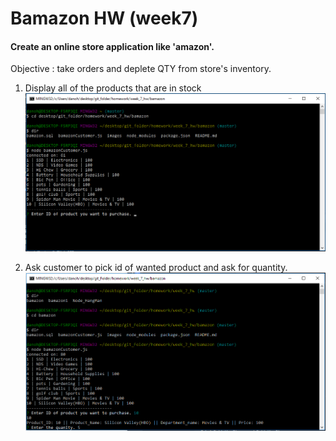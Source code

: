 # Bamazon HW (week7) 

#### Create an online store application like 'amazon'. 
Objective : take orders and deplete QTY from store's inventory. 

1. Display all of the products that are in stock 
![showAllProducts](./images/showAllProducts.png)


2. Ask customer to pick id of wanted product and ask for quantity.
![ID_QTY](./images/productID_QTY.png)






